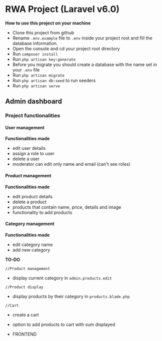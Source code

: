# RWA Project (Laravel v6.0)

**How to use this project on your machine**

- Clone this project from github
- Rename `.env.example` file to `.env` inside your project root and fill the database information.
- Open the console and cd your project root directory
- Run `composer install`
- Run `php artisan key:generate` 
- Before you migrate you should create a database with the name set in your `.env` file
- Run `php artisan migrate`
- Run `php artisan db:seed` to run seeders
- Run `php artisan serve`

## Admin dashboard

### Project functionalities

#### User management
**Functionalities made**
- edit user details
- assign a role to user
- delete a user
- moderator can edit only name and email (can't see roles)

#### Product management
**Functionalities made**
- edit product details
- delete a product
- products that contain name, price, details and image
- functionality to add products

#### Category management
**Functionalities made**
- edit category name
- add new category


**TO-DO**

`//Product management`
- display current category in `admin.products.edit`

`//Product display`
- display products by their category in `products.blade.php`

`//Cart`
- create a cart
- option to add products to cart with sum displayed

- FRONTEND

